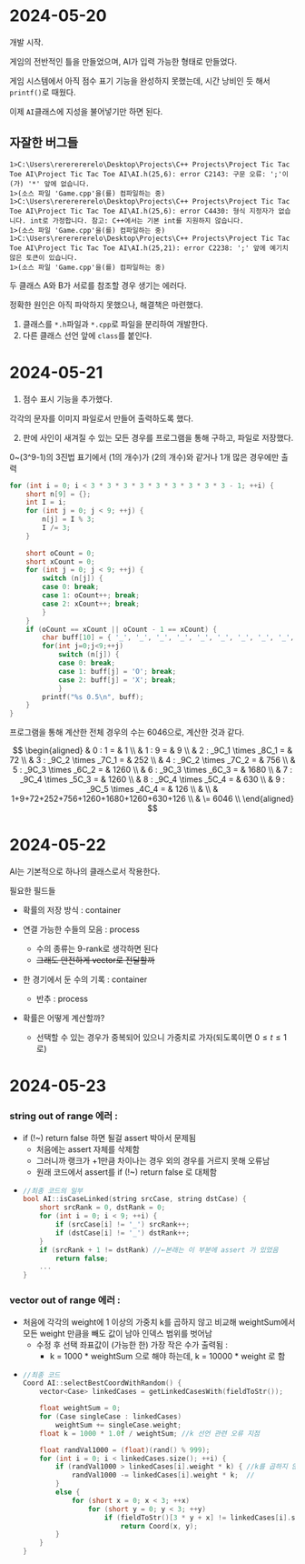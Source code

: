 # 2024-05-20

개발 시작.

게임의 전반적인 틀을 만들었으며, AI가 입력 가능한 형태로 만들었다.

게임 시스템에서 아직 점수 표기 기능을 완성하지 못했는데, 시간 낭비인 듯 해서 `printf()`로 때웠다.

이제 `AI`클래스에 지성을 불어넣기만 하면 된다.

## 자잘한 버그들

```
1>C:\Users\rererererelo\Desktop\Projects\C++ Projects\Project Tic Tac Toe AI\Project Tic Tac Toe AI\AI.h(25,6): error C2143: 구문 오류: ';'이(가) '*' 앞에 없습니다.
1>(소스 파일 'Game.cpp'을(를) 컴파일하는 중)
1>C:\Users\rererererelo\Desktop\Projects\C++ Projects\Project Tic Tac Toe AI\Project Tic Tac Toe AI\AI.h(25,6): error C4430: 형식 지정자가 없습니다. int로 가정합니다. 참고: C++에서는 기본 int를 지원하지 않습니다.
1>(소스 파일 'Game.cpp'을(를) 컴파일하는 중)
1>C:\Users\rererererelo\Desktop\Projects\C++ Projects\Project Tic Tac Toe AI\Project Tic Tac Toe AI\AI.h(25,21): error C2238: ';' 앞에 예기치 않은 토큰이 있습니다.
1>(소스 파일 'Game.cpp'을(를) 컴파일하는 중)
```

두 클래스 A와 B가 서로를 참조할 경우 생기는 에러다.

정확한 원인은 아직 파악하지 못했으나, 해결책은 마련했다.

1. 클래스를 `*.h`파일과 `*.cpp`로 파일을 분리하여 개발한다.
2. 다른 클래스 선언 앞에 `class`를 붙인다.

# 2024-05-21

1. 점수 표시 기능을 추가했다.  

각각의 문자를 이미지 파일로서 만들어 출력하도록 했다.

2. 판에 사인이 새겨질 수 있는 모든 경우를 프로그램을 통해 구하고, 파일로 저장했다.

0~(3^9-1)의 3진법 표기에서 (1의 개수)가 (2의 개수)와 같거나 1개 많은 경우에만 출력

```cpp
for (int i = 0; i < 3 * 3 * 3 * 3 * 3 * 3 * 3 * 3 * 3 - 1; ++i) {
    short n[9] = {};
    int I = i;
    for (int j = 0; j < 9; ++j) {
        n[j] = I % 3;
        I /= 3;
    }
        
    short oCount = 0;
    short xCount = 0;
    for (int j = 0; j < 9; ++j) {
        switch (n[j]) {
        case 0: break;
        case 1: oCount++; break;
        case 2: xCount++; break;
        }
    }
    if (oCount == xCount || oCount - 1 == xCount) {
        char buff[10] = { '_', '_', '_', '_', '_', '_', '_', '_', '_', '\0' };
        for(int j=0;j<9;++j)
            switch (n[j]) {
            case 0: break;
            case 1: buff[j] = 'O'; break;
            case 2: buff[j] = 'X'; break;
            }
        printf("%s 0.5\n", buff);
    }
}
```

프로그램을 통해 계산한 전체 경우의 수는 6046으로, 계산한 것과 같다.

$$
\begin{aligned}
& 0 : 1			= & 1 \\
& 1 : 9			= & 9 \\
& 2 : _9C_1 \times _8C_1		= & 72   \\
& 3 : _9C_2 \times _7C_1		= & 252  \\
& 4 : _9C_2 \times _7C_2		= & 756  \\
& 5 : _9C_3 \times _6C_2		= & 1260 \\
& 6 : _9C_3 \times _6C_3		= & 1680 \\
& 7 : _9C_4 \times _5C_3		= & 1260 \\
& 8 : _9C_4 \times _5C_4		= & 630  \\
& 9 : _9C_5 \times _4C_4		= & 126  \\
& \\
& 1+9+72+252+756+1260+1680+1260+630+126 \\
& \= 6046 \\
\end{aligned}
$$

# 2024-05-22

AI는 기본적으로 하나의 클래스로서 작용한다.

필요한 필드들
- 확률의 저장 방식 : container

- 연결 가능한 수들의 모음 : process
  - 수의 종류는 9-rank로 생각하면 된다
  - ~~그래도 안전하게 vector로 전달할까~~

- 한 경기에서 둔 수의 기록 : container
  - 반추 : process

- 확률은 어떻게 계산할까?
  - 선택할 수 있는 경우가 중복되어 있으니 가중치로 가자(되도록이면 $0\le t\le1$로)

# 2024-05-23

### string out of range 에러 :
- if (!~) return false 하면 될걸 assert 박아서 문제됨
  - 처음에는 assert 자체를 삭제함
  - 그러니까 랭크가 +1만큼 차이나는 경우 외의 경우를 거르지 못해 오류남
  - 원래 코드에서 assert를 if (!~) return false 로 대체함
- ```cpp
  //최종 코드의 일부
  bool AI::isCaseLinked(string srcCase, string dstCase) {
      short srcRank = 0, dstRank = 0;
      for (int i = 0; i < 9; ++i) {
          if (srcCase[i] != '_') srcRank++;
          if (dstCase[i] != '_') dstRank++;
      }
      if (srcRank + 1 != dstRank) //←본래는 이 부분에 assert 가 있었음
          return false;
      ...
  }
  ```

### vector out of range 에러 :
- 처음에 각각의 weight에 1 이상의 가중치 k를 곱하지 않고 비교해 weightSum에서 모든 weight 만큼을 빼도 값이 남아 인덱스 범위를 벗어남
  - 수정 후 선택 좌표값이 (가능한 한) 가장 작은 수가 출력됨 :
    - k = 1000 * weightSum 으로 해야 하는데, k = 10000 * weight 로 함
- ```cpp
  //최종 코드
  Coord AI::selectBestCoordWithRandom() {
      vector<Case> linkedCases = getLinkedCasesWith(fieldToStr());

      float weightSum = 0;
      for (Case singleCase : linkedCases)
          weightSum += singleCase.weight;
      float k = 1000 * 1.0f / weightSum; //k 선언 관련 오류 지점

      float randVal1000 = (float)(rand() % 999);
      for (int i = 0; i < linkedCases.size(); ++i) {
          if (randVal1000 > linkedCases[i].weight * k) { //k를 곱하지 않아 오류가 생긴 지점
              randVal1000 -= linkedCases[i].weight * k;  //
          }
          else {
              for (short x = 0; x < 3; ++x)
                  for (short y = 0; y < 3; ++y)
                      if (fieldToStr()[3 * y + x] != linkedCases[i].strCode[3 * y + x])
                          return Coord(x, y);
          }
      }
  }
  ```
